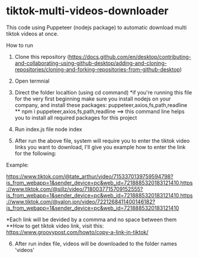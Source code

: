 # tiktok-multi-videos-downloader
This code using Puppeteer (nodejs package) to automatic download multi tiktok videos at once.

How to run 

1. Clone this repository (https://docs.github.com/en/desktop/contributing-and-collaborating-using-github-desktop/adding-and-cloning-repositories/cloning-and-forking-repositories-from-github-desktop)
2. Open termnial 
3. Direct the folder localtion (using cd command)
*if you're running this file for the very first beginning make sure you install nodejs on your company, and install these packages: puppeteer,axios,fs,path,readline
** npm i puppeteer,axios,fs,path,readline ==> this command line helps you to install all required packages for this project 
4. Run index.js file
node index

5. After run the above file, system will require you to enter the tiktok video links you want to download, I'll give you example how to enter the link for the following:

Example: 

https://www.tiktok.com/@tate_arthur/video/7153370139759594798?is_from_webapp=1&sender_device=pc&web_id=7218885320183121410,https://www.tiktok.com/@sillz/video/7180037715709152555?is_from_webapp=1&sender_device=pc&web_id=7218885320183121410,https://www.tiktok.com/@valon.jon/video/7221268411400146182?is_from_webapp=1&sender_device=pc&web_id=7218885320183121410

*Each link will be devided by a commma and no space between them 
**How to get tiktok video link, visit this: https://www.groovypost.com/howto/copy-a-link-in-tiktok/

6. After run index file, videos will be downloaded to the folder names 'videos' 
